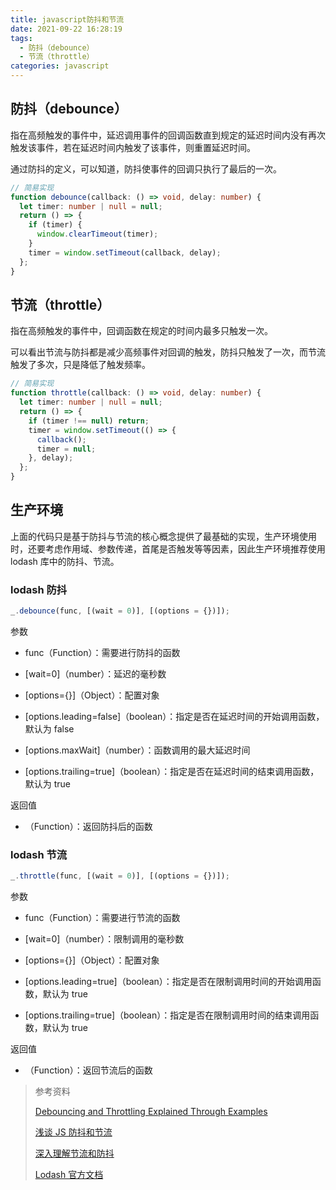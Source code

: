 ```yaml
---
title: javascript防抖和节流
date: 2021-09-22 16:28:19
tags:
  - 防抖（debounce）
  - 节流（throttle）
categories: javascript
---
```


## 防抖（debounce）

指在高频触发的事件中，延迟调用事件的回调函数直到规定的延迟时间内没有再次触发该事件，若在延迟时间内触发了该事件，则重置延迟时间。

通过防抖的定义，可以知道，防抖使事件的回调只执行了最后的一次。

```ts
// 简易实现
function debounce(callback: () => void, delay: number) {
  let timer: number | null = null;
  return () => {
    if (timer) {
      window.clearTimeout(timer);
    }
    timer = window.setTimeout(callback, delay);
  };
}
```

<!-- more -->

## 节流（throttle）

指在高频触发的事件中，回调函数在规定的时间内最多只触发一次。

可以看出节流与防抖都是减少高频事件对回调的触发，防抖只触发了一次，而节流触发了多次，只是降低了触发频率。

```ts
// 简易实现
function throttle(callback: () => void, delay: number) {
  let timer: number | null = null;
  return () => {
    if (timer !== null) return;
    timer = window.setTimeout(() => {
      callback();
      timer = null;
    }, delay);
  };
}
```

## 生产环境

上面的代码只是基于防抖与节流的核心概念提供了最基础的实现，生产环境使用时，还要考虑作用域、参数传递，首尾是否触发等等因素，因此生产环境推荐使用 lodash 库中的防抖、节流。

### lodash 防抖

```ts
_.debounce(func, [(wait = 0)], [(options = {})]);
```

参数

- func（Function）：需要进行防抖的函数

- [wait=0]（number）：延迟的毫秒数

- [options={}]（Object）：配置对象

- [options.leading=false]（boolean）：指定是否在延迟时间的开始调用函数，默认为 false

- [options.maxWait]（number）：函数调用的最大延迟时间

- [options.trailing=true]（boolean）：指定是否在延迟时间的结束调用函数，默认为 true

返回值

- （Function）：返回防抖后的函数

### lodash 节流

```ts
_.throttle(func, [(wait = 0)], [(options = {})]);
```

参数

- func（Function）：需要进行节流的函数

- [wait=0]（number）：限制调用的毫秒数

- [options={}]（Object）：配置对象

- [options.leading=true]（boolean）：指定是否在限制调用时间的开始调用函数，默认为 true

- [options.trailing=true]（boolean）：指定是否在限制调用时间的结束调用函数，默认为 true

返回值

- （Function）：返回节流后的函数

> 参考资料
>
> [Debouncing and Throttling Explained Through Examples](https://css-tricks.com/debouncing-throttling-explained-examples/)
>
> [浅谈 JS 防抖和节流](https://segmentfault.com/a/1190000018428170)
>
> [深入理解节流和防抖](https://bbs.huaweicloud.com/blogs/281408)
>
> [Lodash 官方文档](https://lodash.com/docs/4.17.15#debounce)
